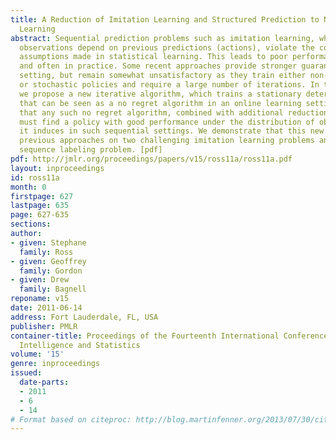 ```yaml
---
title: A Reduction of Imitation Learning and Structured Prediction to No-Regret Online
  Learning
abstract: Sequential prediction problems such as imitation learning, where future
  observations depend on previous predictions (actions), violate the common i.i.d.
  assumptions made in statistical learning. This leads to poor performance in theory
  and often in practice. Some recent approaches provide stronger guarantees in this
  setting, but remain somewhat unsatisfactory as they train either non-stationary
  or stochastic policies and require a large number of iterations. In this paper,
  we propose a new iterative algorithm, which trains a stationary deterministic policy,
  that can be seen as a no regret algorithm in an online learning setting. We show
  that any such no regret algorithm, combined with additional reduction assumptions,
  must find a policy with good performance under the distribution of observations
  it induces in such sequential settings. We demonstrate that this new approach outperforms
  previous approaches on two challenging imitation learning problems and a benchmark
  sequence labeling problem. [pdf]
pdf: http://jmlr.org/proceedings/papers/v15/ross11a/ross11a.pdf
layout: inproceedings
id: ross11a
month: 0
firstpage: 627
lastpage: 635
page: 627-635
sections: 
author:
- given: Stephane
  family: Ross
- given: Geoffrey
  family: Gordon
- given: Drew
  family: Bagnell
reponame: v15
date: 2011-06-14
address: Fort Lauderdale, FL, USA
publisher: PMLR
container-title: Proceedings of the Fourteenth International Conference on Artificial
  Intelligence and Statistics
volume: '15'
genre: inproceedings
issued:
  date-parts:
  - 2011
  - 6
  - 14
# Format based on citeproc: http://blog.martinfenner.org/2013/07/30/citeproc-yaml-for-bibliographies/
---
```

